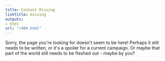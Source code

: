 ```yaml
---
title: Content Missing
linkTitle: missing
outputs:
- html
url: "/404.html"
---
```


Sorry, the page you're looking for doesn't seem to be here! Perhaps it still needs to be written, or it's a spoiler for a current campaign. Or maybe that part of the world still needs to be fleshed out - maybe by you?